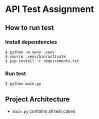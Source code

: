 # API Test Assignment

## How to run test

### Install dependencies

```
$ python -m venv .venv
$ source .venv/bin/activate
$ pip install -r requirements.txt
```

### Run test

```
$ python main.py
```

## Project Architecture

- `main.py` contains all test cases
